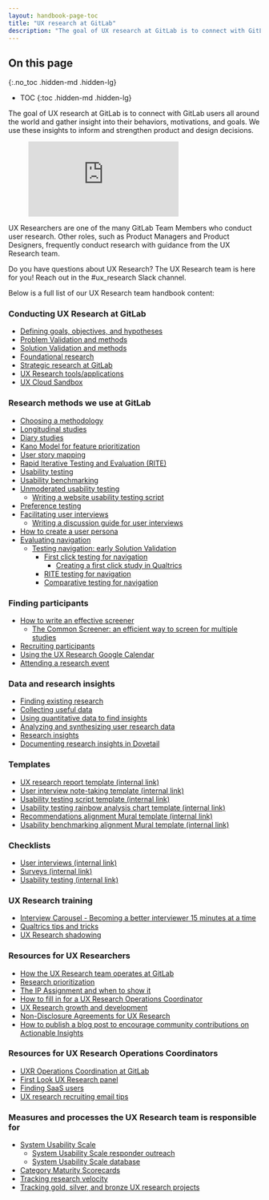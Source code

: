 ```yaml
---
layout: handbook-page-toc
title: "UX research at GitLab"
description: "The goal of UX research at GitLab is to connect with GitLab users all around the world and gather insight into their behaviors, motivations, and goals."
---
```


## On this page
{:.no_toc .hidden-md .hidden-lg}

- TOC
{:toc .hidden-md .hidden-lg}

The goal of UX research at GitLab is to connect with GitLab users all around the world and gather insight into their behaviors, motivations, and goals. We use these insights to inform and strengthen product and design decisions.

<!-- blank line -->
<figure class="video_container">
  <iframe src="https://www.youtube.com/embed/EQ750KX_6nU" frameborder="0" allowfullscreen="true"> </iframe>
</figure>
<!-- blank line -->

UX Researchers are one of the many GitLab Team Members who conduct user research. Other roles, such as Product Managers and Product Designers, frequently conduct research with guidance from the UX Research team.

Do you have questions about UX Research? The UX Research team is here for you! Reach out in the #ux_research Slack channel.

Below is a full list of our UX Research team handbook content:

### Conducting UX Research at GitLab

- [Defining goals, objectives, and hypotheses](/handbook/engineering/ux/ux-research-training/defining-goals-objectives-and-hypotheses/)
- [Problem Validation and methods](/handbook/engineering/ux/ux-research-training/problem-validation-and-methods/)
- [Solution Validation and methods](/handbook/engineering/ux/ux-research-training/solution-validation-and-methods/)
- [Foundational research](/handbook/engineering/ux/ux-research-training/foundational-research/)
- [Strategic research at GitLab](/handbook/engineering/ux/ux-research-training/strategic-research-at-gitlab/)
- [UX Research tools/applications](/handbook/engineering/ux/ux-research-training/research-tools/)
- [UX Cloud Sandbox](/handbook/engineering/ux/ux-research-training/ux-cloud-sandbox/)

### Research methods we use at GitLab

- [Choosing a methodology](/handbook/engineering/ux/ux-research-training/choosing-a-research-methodology/)
- [Longitudinal studies](/handbook/engineering/ux/ux-research-training/longitudinal-studies/)
- [Diary studies](/handbook/engineering/ux/ux-research-training/diary-studies/)
- [Kano Model for feature prioritization](/handbook/engineering/ux/ux-research-training/kano-model/)
- [User story mapping](/handbook/engineering/ux/ux-research-training/user-story-mapping/)
- [Rapid Iterative Testing and Evaluation (RITE)](/handbook/engineering/ux/ux-research-training/rite/)
- [Usability testing](/handbook/engineering/ux/ux-research-training/usability-testing/)
- [Usability benchmarking](/handbook/engineering/ux/ux-research-training/usability-benchmarking/)
- [Unmoderated usability testing](/handbook/engineering/ux/ux-research-training/unmoderated-testing/)
     - [Writing a website usability testing script](/handbook/engineering/ux/ux-research-training/writing-usability-testing-script/)
- [Preference testing](/handbook/engineering/ux/ux-research-training/preference-testing/)
- [Facilitating user interviews](/handbook/engineering/ux/ux-research-training/facilitating-user-interviews/)
     - [Writing a discussion guide for user interviews](/handbook/engineering/ux/ux-research-training/discussion-guide-user-interviews/)
- [How to create a user persona](/handbook/engineering/ux/persona-creation/)
- [Evaluating navigation](/handbook/engineering/ux/ux-research-training/evaluating-navigation/)
     - [Testing navigation: early Solution Validation](/handbook/engineering/ux/ux-research-training/early-solution-validation-process-for-navigation/)
         - [First click testing for navigation](/handbook/engineering/ux/ux-research-training/first-click-testing/)
              - [Creating a first click study in Qualtrics](/handbook/engineering/ux/ux-research-training/creating-first-click-study-qualtrics/)
         - [RITE testing for navigation](/handbook/engineering/ux/ux-research-training/using-rite-to-test-navigation/)
         - [Comparative testing for navigation](/handbook/engineering/ux/ux-research-training/comparative-testing-for-navigation/)

### Finding participants

- [How to write an effective screener](/handbook/engineering/ux/ux-research-training/write-effective-screener/)
     - [The Common Screener: an efficient way to screen for multiple studies](/handbook/engineering/ux/ux-research-training/recruiting-participants/common-screener/)
- [Recruiting participants](/handbook/engineering/ux/ux-research-training/recruiting-participants/)
- [Using the UX Research Google Calendar](/handbook/engineering/ux/ux-research-training/ux-research-google-calendar/)
- [Attending a research event](/handbook/engineering/ux/ux-research-training/attending-a-research-event/)

### Data and research insights

- [Finding existing research](/handbook/engineering/ux/ux-research-training/finding-existing-research/)
- [Collecting useful data](/handbook/engineering/ux/ux-research-training/collecting-useful-data/)
- [Using quantitative data to find insights](/handbook/engineering/ux/ux-research-training/quantitative-data/)
- [Analyzing and synthesizing user research data](/handbook/engineering/ux/ux-research-training/analyzing-research-data/)
- [Research insights](/handbook/engineering/ux/ux-research-training/research-insights/)
- [Documenting research insights in Dovetail](/handbook/engineering/ux/dovetail/)

### Templates

- [UX research report template (internal link)](https://docs.google.com/presentation/d/1E8eZpf0T3p6Wf-aEmLjIOFZ_6jdvxc4eySwQ6FnHCZs/copy)
- [User interview note-taking template (internal link)](https://docs.google.com/spreadsheets/d/1_zFp_WXg9jM84dBqv4ARPFTtwPlJGxAi_IVDeED8VFY/copy)
- [Usability testing script template (internal link)](https://docs.google.com/document/d/15tvKXmFUxOT7fo550efuFLQ_ZSDZ2fyuVX_XTQSDBJk/copy)
- [Usability testing rainbow analysis chart template (internal link)](https://docs.google.com/spreadsheets/d/1_bGO9uUxWL5dKe5r1vxTo4J4QAEHfp6mu7VIQDsTu_E/copy)
- [Recommendations alignment Mural template (internal link)](https://app.mural.co/template/a5b1cf65-483d-4014-8681-373e1a6c9ee7/c2c2b37a-baf6-4b5f-9e97-87f132d07e19)
- [Usability benchmarking alignment Mural template (internal link)](https://app.mural.co/template/6c725b01-a3be-422e-8cec-d8823e9aaa73/a9f6620d-47cb-43d1-b2a9-c980c2d51308)

### Checklists

- [User interviews (internal link)](https://docs.google.com/document/d/1Sg0-4U5W_iop-W1TWDZiECkGkhRkscLgsC-jFUhytBM/copy)
- [Surveys (internal link)](https://docs.google.com/document/d/1Rj8LZuj-ATDKFt19F0dKy6J6-FokChMgCyr7OvfqZ_k/copy)
- [Usability testing (internal link)](https://docs.google.com/document/d/14UWLmbZwVwHkTf1Ncza90WFWk4zLN05fglnNAP4oL9w/copy)

### UX Research training

- [Interview Carousel - Becoming a better interviewer 15 minutes at a time](/handbook/engineering/ux/ux-research-training/interview-carousel/)
- [Qualtrics tips and tricks](/handbook/engineering/ux/qualtrics/)
- [UX Research shadowing](/handbook/engineering/ux/ux-research-training/research-shadowing/)

### Resources for UX Researchers

- [How the UX Research team operates at GitLab](/handbook/engineering/ux/ux-research-training/how-uxr-team-operates/)
- [Research prioritization](/handbook/engineering/ux/ux-research-training/research-prioritization/)
- [The IP Assignment and when to show it](/handbook/engineering/ux/ux-research-coordination/IP-Assignment/)
- [How to fill in for a UX Research Operations Coordinator](/handbook/engineering/ux/ux-research-coordination/research-coordinator-fill-in/)
- [UX Research growth and development](/handbook/engineering/ux/ux-research-training/ux-research-growth-and-development/)
- [Non-Disclosure Agreements for UX Research](/handbook/engineering/ux/ux-research-coordination/NDAs/)
- [How to publish a blog post to encourage community contributions on Actionable Insights](/handbook/engineering/ux/ux-research-training/community-contributions-for-actionable-insights/)

### Resources for UX Research Operations Coordinators

- [UXR Operations Coordination at GitLab](/handbook/engineering/ux/ux-research-coordination/)
- [First Look UX Research panel](/handbook/engineering/ux/ux-research-coordination/first-look-ux-research-panel/)
- [Finding SaaS users](/handbook/engineering/ux/ux-research-training/finding-saas-users/)
- [UX research recruiting email tips](/handbook/engineering/ux/ux-research-training/recruiting-participants/recruiting-email-tips/)

### Measures and processes the UX Research team is responsible for

- [System Usability Scale](/handbook/engineering/ux/performance-indicators/system-usability-scale/)
     - [System Usability Scale responder outreach](/handbook/engineering/ux/performance-indicators/system-usability-scale/sus-outreach.html)
     - [System Usability Scale database](/handbook/engineering/ux/sus-database/)
- [Category Maturity Scorecards](/handbook/engineering/ux/category-maturity-scorecards/)
- [Tracking research velocity](/handbook/engineering/ux/ux-research-training/tracking-research-velocity/) 
- [Tracking gold, silver, and bronze UX research projects](/handbook/engineering/ux/ux-research-training/tracking-research-projects/) 


